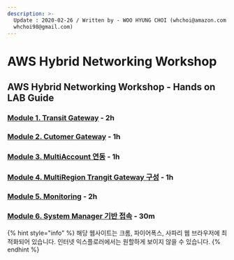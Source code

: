 ```yaml
---
description: >-
  Update : 2020-02-26 / Written by - WOO HYUNG CHOI (whchoi@amazon.com ,
  whchoi98@gmail.com)
---
```


# AWS Hybrid Networking Workshop

## AWS Hybrid Networking Workshop - Hands on LAB Guide

### [Module 1. Transit Gateway](1.trangit-gwatway/1.1.tgw-overview.md) - 2h

### [Module 2. Cutomer Gateway](2.-cgw-vpc-1/2.1.cgw-vpc.md) - 1h

### [Module 3. MultiAccount 연동](3.-multiaccount/3.1.multiaccount-vpc.md) - 1h

### [Module 4. MultiRegion Trangit Gateway 구성](4.multiregion-tgw/4.1.multiregion-vpc.md) - 1h

### [Module 5. Monitoring](5.-network-monitoring-1/5.1.tgw-network-manager.md) - 2h

### [Module 6. System Manager 기반 접속](./) - 30m

{% hint style="info" %}
해당 웹사이트는 크롬, 파이어폭스, 사파리 웹 브라우저에 최적화되어 있습니다.  인터넷 익스플로러에서는 원할하게 보이지 않을 수 있습니다.
{% endhint %}



### 

